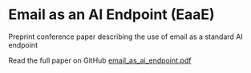 # Email as an AI Endpoint (EaaE)
Preprint conference paper describing the use of email as a standard AI endpoint

Read the full paper on GitHub [email_as_ai_endpoint.pdf](./email_as_ai_endpoint.pdf)
